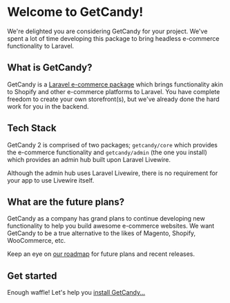 # Welcome to GetCandy!

We're delighted you are considering GetCandy for your project. We've spent a lot of time developing this package to bring headless e-commerce functionality to Laravel.

## What is GetCandy?

GetCandy is a [Laravel e-commerce package](https://getcandy.io/) which brings functionality akin to Shopify and other e-commerce platforms to Laravel. You have complete freedom to create your own storefront(s), but we've already done the hard work for you in the backend.

## Tech Stack

GetCandy 2 is comprised of two packages; `getcandy/core` which provides the e-commerce functionality and `getcandy/admin` (the one you install) which provides an admin hub built upon Laravel Livewire.

Although the admin hub uses Laravel Livewire, there is no requirement for your app to use Livewire itself.

## What are the future plans?

GetCandy as a company has grand plans to continue developing new functionality to help you build awesome e-commerce websites. We want GetCandy to be a true alternative to the likes of Magento, Shopify, WooCommerce, etc.

Keep an eye on [our roadmap](https://github.com/orgs/getcandy/projects/5) for future plans and recent releases.

## Get started

Enough waffle! Let's help you [install GetCandy...](/installation.html)